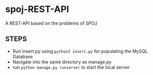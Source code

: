 
# spoj-REST-API
A REST-API based on the problems of SPOJ

## STEPS 
- Run insert.py using `python3 insert.py` for populating the MySQL Database 
- Navigate into the same directory as manage.py
- run `python manage.py runserver` to start the local server
